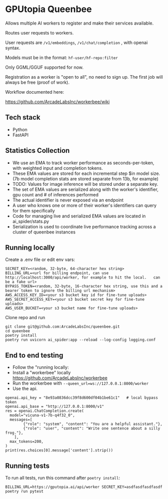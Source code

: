 # GPUtopia Queenbee

Allows multiple AI workers to register and make their services available.

Routes user requests to workers.

User requests are `/v1/embeddings`, `/v1/chat/completion` , with openai syntax.

Models must be in the format:  `hf-user/hf-repo:filter`

Only GGML/GGUF supported for now.

Registration as a worker is "open to all", no need to sign up.  The first job will always be free (proof of work).


Workflow documented here:

https://github.com/ArcadeLabsInc/workerbee/wiki

## Tech stack
- Python
- FastAPI

## Statistics Collection

 - We use an EMA to track worker performance as seconds-per-token, with weighted input and completion tokens.
 - These EMA values are stored for each incremental step $in model size.   (7b model completion stats are stored separate from 13b, for example)
 - TODO: Values for image inference will be stored under a separate key.
 - The set of EMA values are serialized along with the worker's identifier, gpu count and # of inferences performed 
 - The actual identifier is never exposed via an endpoint
 - A user who knows one or more of their worker's identifiers can query for them specifically
 - Code for managing live and serialized EMA values are located in ai_spider/stats.py
 - Serialization is used to coordinate live performance tracking across a cluster of queenbee instances

## Running locally

Create a .env file or edit env vars:

```
SECRET_KEY=<random, 32-byte, 64-character hex string>
BILLING_URL=<url for billing endpoint, can use http://localhost:3000/api/worker, for example to hit the local.   can be a fake url>
BYPASS_TOKEN=<random, 32-byte, 16-character hex string, use this and a bearer token to ignore the billing url mechanism> 
AWS_ACCESS_KEY_ID=<your s3 bucket key id for fine-tune uploads>
AWS_SECRET_ACCESS_KEY=<your s3 bucket secret key for fine-tune uploads>
AWS_USER_BUCKET=<your s3 bucket name for fine-tune uploads>
```

Clone repo and run

```
git clone git@github.com:ArcadeLabsInc/queenbee.git
cd queenbee
poetry install
poetry run uvicorn ai_spider:app --reload --log-config logging.conf
```


## End to end testing

 - Follow the "running locally:
 - Install a "workerbee" locally https://github.com/ArcadeLabsInc/workerbee
 - Run the workerbee with `--queen_url=ws://127.0.0.1:8000/worker`
 - Use the api.
```
openai.api_key = "8e93a0836dcc39f8d600df04b1be61c1"   # local bypass token
openai.api_base = "http://127.0.0.1:8000/v1"
res = openai.ChatCompletion.create(
  model="vicuna-v1-7b-q4f32_0",
  messages=[
        {"role": "system", "content": "You are a helpful assistant."},
        {"role": "user", "content": "Write one sentence about a silly frog."},
    ],
  max_tokens=200,
)
print(res.choices[0].message['content'].strip())
```

## Running tests

To run all tests, run this command after `poetry install`:

```
BILLING_URL=https://gputopia.ai/api/worker SECRET_KEY=asdfasdfasdfasdf poetry run pytest
```
